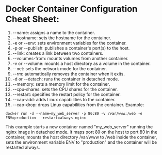 # Docker Container Configuration Cheat Sheet:

1.	--name: assigns a name to the container.
2.	--hostname: sets the hostname for the container.
3.	-e or --env: sets environment variables for the container.
4.	-p or --publish: publishes a container's port(s) to the host.
5.	--link: creates a link between two containers.
6.	--volumes-from: mounts volumes from another container.
7.	-v or --volume: mounts a host directory as a volume in the container.
8.	--net: sets the network mode for the container.
9.	--rm: automatically removes the container when it exits.
10.	-d or --detach: runs the container in detached mode.
11.	--memory: sets a memory limit for the container.
12.	--cpu-shares: sets the CPU shares for the container.
13.	--restart: specifies the restart policy for the container.
14.	--cap-add: adds Linux capabilities to the container.
15.	--cap-drop: drops Linux capabilities from the container.
Example:

```
docker run -d --name=my_web_server -p 80:80 -v /var/www:/web -e ENV=production --restart=always nginx
```
This example starts a new container named "my_web_server" running the nginx image in detached mode. 
It maps port 80 on the host to port 80 in the container, mounts the host directory /var/www to /web inside the container, 
sets the environment variable ENV to "production" and the container will be restarted always.
